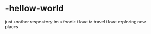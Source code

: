 # -hellow-world
just another respository
im a foodie 
i love to travel 
i love exploring new places
